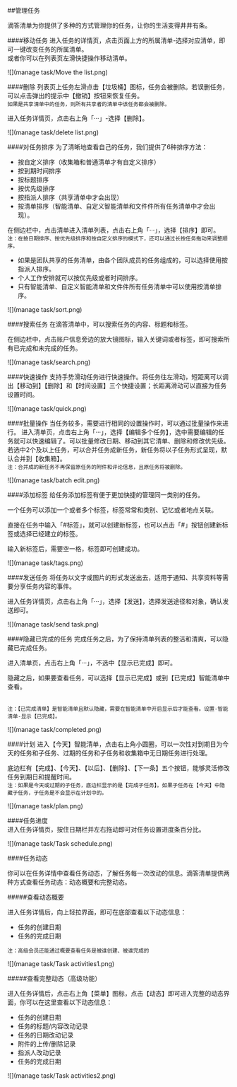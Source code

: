 ##管理任务

滴答清单为你提供了多种的方式管理你的任务，让你的生活变得井井有条。

####移动任务
进入任务的详情页，点击页面上方的所属清单-选择对应清单，即可一键改变任务的所属清单。
<br >或者你可以在列表页左滑快捷操作移动清单。

![](manage task/Move the list.png)

####删除
列表页上任务左滑点击【垃圾桶】图标，任务会被删除。若误删任务，可以点击弹出的提示中【撤销】按钮来恢复任务。
<br>`如果是共享清单中的任务，则所有共享者的清单中该任务都会被删除。`

进入任务详情页，点击右上角「···」-选择【删除】。

![](manage task/delete list.png)

####对任务排序
为了清晰地查看自己的任务，我们提供了6种排序方法：
* 按自定义排序（收集箱和普通清单才有自定义排序）
* 按到期时间排序
* 按标题排序
* 按优先级排序
* 按指派人排序（共享清单中才会出现）
* 按清单排序（智能清单、自定义智能清单和文件件所有任务清单中才会出现）。

在侧边栏中，点击清单进入清单列表，点击右上角「···」，选择【排序】即可。
<br >`注：在按日期排序、按优先级排序和按自定义排序的模式下，还可以通过长按任务拖动来调整顺序。`

* 如果是团队共享的任务清单，由各个团队成员的任务组成的，可以选择使用按指派人排序。
* 个人工作安排就可以按优先级或者时间排序。
* 只有智能清单、自定义智能清单和文件件所有任务清单中可以使用按清单排序。

![](manage task/sort.png)

####搜索任务
在滴答清单中，可以搜索任务的内容、标题和标签。

在侧边栏中，点击账户信息旁边的放大镜图标，输入关键词或者标签，即可搜索所有已完成和未完成的任务。

![](manage task/search.png)

####快速操作
支持手势滑动任务进行快速操作。将任务往左滑动，短距离可以调出【移动到】【删除】和【时间设置】三个快捷设置；长距离滑动可以直接为任务设置时间。

![](manage task/quick.png)


####批量操作
当任务较多，需要进行相同的设置操作时，可以通过批量操作来进行。
进入清单页，点击右上角「···」，选择【编辑多个任务】，选中需要编辑的任务就可以快速编辑了。可以批量修改日期、移动到其它清单、删除和修改优先级。
若选中2个及以上任务，可以合并任务成新任务，新任务将以子任务形式呈现，默认合并到【收集箱】。
<br>`注：合并成的新任务不再保留原任务的附件和评论信息，且原任务将被删除。`

![](manage task/batch edit.png)

####添加标签
给任务添加标签有便于更加快捷的管理同一类别的任务。

一个任务可以添加一个或者多个标签，标签常常和类别、记忆或者地点关联。

直接在任务中输入「#标签」，就可以创建新标签，也可以点击「#」按钮创建新标签或选择已经建立的标签。

输入新标签后，需要空一格，标签即可创建成功。

![](manage task/tags.png)

####发送任务
将任务以文字或图片的形式发送出去，适用于通知、共享资料等需要分享任务内容的事件。

进入任务详情页，点击右上角「···」，选择【发送】，选择发送途径和对象，确认发送即可。

![](manage task/send task.png)

####隐藏已完成的任务
完成任务之后，为了保持清单列表的整洁和清爽，可以隐藏已完成任务。

进入清单页，点击右上角「···」，不选中【显示已完成】即可。

隐藏之后，如果要查看任务，可以选择【显示已完成】或到【已完成】智能清单中查看。

<br>`注：【已完成清单】是智能清单且默认隐藏，需要在智能清单中开启显示后才能查看。设置-智能清单-显示【已完成】。`

![](manage task/completed.png)

####计划
进入【今天】智能清单，点击右上角小圆圈，可以一次性对到期日为今天的任务和子任务、过期的任务和子任务和收集箱中无日期任务进行处理。

底边栏有【完成】、【今天】、【以后】、【删除】、【下一条】五个按钮，能够灵活修改任务到期日和提醒时间。
<br>`注：如果是今天或过期的子任务，底边栏显示的是【完成子任务】。如果子任务在【今天】中隐藏子任务，子任务是不会显示在计划中的。`

![](manage task/plan.png)

####任务进度 
<br >进入任务详情页，按住日期栏并左右拖动即可对任务设置进度条百分比。 

![](manage task/Task schedule.png)

####任务动态

你可以在任务详情中查看任务动态，了解任务每一次改动的信息。滴答清单提供两种方式查看任务动态：动态概要和完整动态。

#####查看动态概要

进入任务详情后，向上轻拉界面，即可在底部查看以下动态信息：

* 任务的创建日期
* 任务的完成日期

`注：高级会员还能通过概要查看任务是被谁创建、被谁完成的`

![](manage task/Task activities1.png)

#####查看完整动态（高级功能）

进入任务详情后，点击右上角【菜单】图标，点击【动态】即可进入完整的动态界面，你可以在这里查看以下动态信息：

* 任务的创建日期
* 任务的标题/内容改动记录
* 任务的日期改动记录
* 附件的上传/删除记录
* 指派人改动记录
* 任务的完成日期

![](manage task/Task activities2.png)



